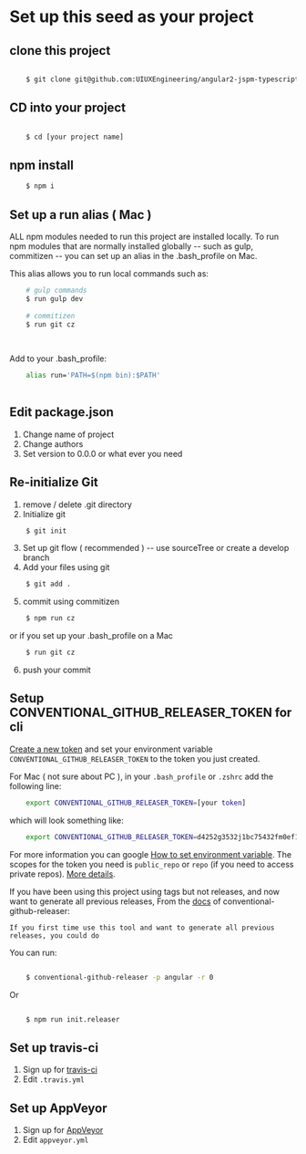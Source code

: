 # Set up this seed as your project

## clone this project

```bash

    $ git clone git@github.com:UIUXEngineering/angular2-jspm-typescript-seed.git [your project name]
```

## CD into your project

```bash

    $ cd [your project name]
```



## npm install



```bash
    $ npm i
```

## Set up a run alias ( Mac )
ALL npm modules needed to run this project are installed locally. To run
npm modules that are normally installed globally -- such as gulp, commitizen -- 
you can set up an alias in the .bash_profile on Mac.

This alias allows you to run local commands such as:

```bash
    # gulp commands
    $ run gulp dev
    
    # commitizen
    $ run git cz
    
    
```

Add to your .bash_profile:

```bash
    alias run='PATH=$(npm bin):$PATH'
    
```

## Edit package.json

1. Change name of project
2. Change authors
3. Set version to 0.0.0 or what ever you need

## Re-initialize Git

1. remove / delete .git directory
2. Initialize git

```bash
    $ git init
```

3. Set up git flow ( recommended ) -- use sourceTree or create a develop branch
4. Add your files using git

```bash
    $ git add .
```

5. commit using commitizen

```bash
    $ npm run cz
```

or if you set up your .bash_profile on a Mac

```bash
    $ run git cz
```

6. push your commit


## Setup CONVENTIONAL_GITHUB_RELEASER_TOKEN for cli

[Create a new token](https://github.com/settings/tokens/new) 
and set your environment variable `CONVENTIONAL_GITHUB_RELEASER_TOKEN` 
to the token you just created. 

For Mac ( not sure about PC ), in your ```.bash_profile``` or ```.zshrc``` add the following line:

```bash
    export CONVENTIONAL_GITHUB_RELEASER_TOKEN=[your token]
```

which will look something like:

```bash
    export CONVENTIONAL_GITHUB_RELEASER_TOKEN=d4252g3532j1bc75432fm0ef125323d0fc7542c
```

For more information you can google [How to set environment variable](https://www.google.com.au/webhp?sourceid=chrome-instant&ion=1&espv=2&ie=UTF-8#q=how%20to%20set%20environment%20variable). 
The scopes for the token you need is `public_repo` or `repo` 
(if you need to access private repos). [More details](https://developer.github.com/v3/oauth/#scopes).


If you have been using this project using tags but not releases, and now want to generate all previous releases, 
From the [docs](https://github.com/conventional-changelog/conventional-github-releaser) of conventional-github-releaser:

    If you first time use this tool and want to generate all previous releases, you could do

You can run:

```bash

    $ conventional-github-releaser -p angular -r 0
```

Or 

```bash

    $ npm run init.releaser
```

## Set up travis-ci

1. Sign up for [travis-ci](https://travis-ci.org/)
2. Edit ```.travis.yml```


## Set up AppVeyor

1. Sign up for [AppVeyor](https://ci.appveyor.com/projects)
2. Edit ```appveyor.yml```
